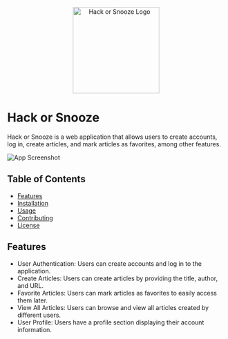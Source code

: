 <div align="center">
  <img src="hack_or_snooze_logo.png" alt="Hack or Snooze Logo" width="200px">
</div>

# Hack or Snooze

Hack or Snooze is a web application that allows users to create accounts, log in, create articles, and mark articles as favorites, among other features.

![App Screenshot](app_screenshot.png)

## Table of Contents

- [Features](#features)
- [Installation](#installation)
- [Usage](#usage)
- [Contributing](#contributing)
- [License](#license)

## Features

- User Authentication: Users can create accounts and log in to the application.
- Create Articles: Users can create articles by providing the title, author, and URL.
- Favorite Articles: Users can mark articles as favorites to easily access them later.
- View All Articles: Users can browse and view all articles created by different users.
- User Profile: Users have a profile section displaying their account information.
